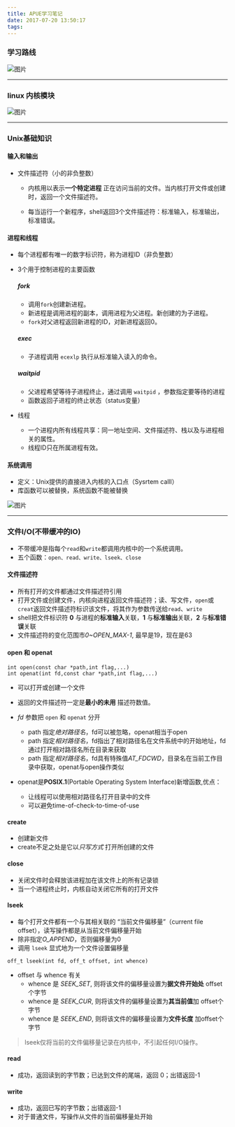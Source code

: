 ```yaml
---
title: APUE学习笔记
date: 2017-07-20 13:50:17
tags:
---
```


### 学习路线
![图片](C:/Users/z00423761/Pictures/学习路线.jpg)

---

### linux 内核模块
![图片](C:/Users/z00423761/Pictures/linux内核模块.png)

---

<!--more-->

### Unix基础知识

#### 输入和输出

- 文件描述符（小的非负整数）
     - 内核用以表示**一个特定进程** 正在访问当前的文件。当内核打开文件或创建时，返回一个文件描述符。

     - 每当运行一个新程序，shell返回3个文件描述符：标准输入，标准输出，标准错误。



#### 进程和线程
- 每个进程都有唯一的数字标识符，称为进程ID（非负整数）
- 3个用于控制进程的主要函数
    ##### fork
    - 调用`fork`创建新进程。
    - 新进程是调用进程的副本，调用进程为父进程。新创建的为子进程。
    - `fork`对父进程返回新进程的ID，对新进程返回0。
    ##### exec
    - 子进程调用 `ecexlp` 执行从标准输入读入的命令。
    ##### waitpid
    - 父进程希望等待子进程终止，通过调用 `waitpid` ，参数指定要等待的进程
    - 函数返回子进程的终止状态（status变量）

- 线程
    - 一个进程内所有线程共享：同一地址空间、文件描述符、栈以及与进程相关的属性。
    - 线程ID只在所属进程有效。 


#### 系统调用
- 定义：Unix提供的直接进入内核的入口点（Sysrtem calll）
- 库函数可以被替换，系统函数不能被替换


![图片](C:/Users/z00423761/Pictures/系统调用.png)

---

### 文件I/O(不带缓冲的IO)

- 不带缓冲是指每个`read`和`write`都调用内核中的一个系统调用。
- 五个函数：`open、read、write、lseek、close`

#### 文件描述符
 - 所有打开的文件都通过文件描述符引用
 - 打开文件或创建文件，内核向进程返回文件描述符；读、写文件，`open`或`creat`返回文件描述符标识该文件，将其作为参数传送给`read`、`write`
 - shell把文件标识符 **0** 与进程的**标准输入**关联，**1** 与**标准输出**关联，**2** 与**标准错误**关联
 - 文件描述符的变化范围市*0~OPEN_MAX-1*, 最早是19，现在是63

 #### open 和 openat
```
int open(const char *path,int flag,...)
int openat(int fd,const char *path,int flag,...)
```
 - 可以打开或创建一个文件
 - 返回的文件描述符一定是**最小的未用** 描述符数值。
 - *fd* 参数把 `open` 和 `openat` 分开
    - path 指定*绝对路径名*，fd可以被忽略，openat相当于open
    - path 指定*相对路径名*，fd指出了相对路径名在文件系统中的开始地址，fd通过打开相对路径名所在目录来获取
    - path 指定*相对路径名*，fd具有特殊值*AT_FDCWD*，目录名在当前工作目录中获取，openat与open操作类似

- openat是**POSIX.1**(Portable Operating System Interface)新增函数,优点：
    - 让线程可以使用相对路径名打开目录中的文件
    - 可以避免time-of-check-to-time-of-use

#### create
 - 创建新文件
 - create不足之处是它以*只写方式* 打开所创建的文件

#### close
- 关闭文件时会释放该进程加在该文件上的所有记录锁
- 当一个进程终止时，内核自动关闭它所有的打开文件

#### lseek
- 每个打开文件都有一个与其相关联的 “当前文件偏移量”（current file offset），读写操作都是从当前文件偏移量开始
- 除非指定*O_APPEND*，否则偏移量为0
- 调用 `lseek` 显式地为一个文件设置偏移量
```
off_t lseek(int fd, off_t offset, int whence)
```
- offset 与 whence 有关
    - whence 是 *SEEK_SET*, 则将该文件的偏移量设置为**据文件开始处** offset个字节
    - whence 是 *SEEK_CUR*, 则将该文件的偏移量设置为**其当前值**加 offset个字节
    - whence 是 *SEEK_END*, 则将该文件的偏移量设置为**文件长度** 加offset个字节
> lseek仅将当前的文件偏移量记录在内核中，不引起任何I/O操作。

#### read
- 成功，返回读到的字节数；已达到文件的尾端，返回 0；出错返回-1

#### write
- 成功，返回已写的字节数；出错返回-1
- 对于普通文件，写操作从文件的当前偏移量处开始

